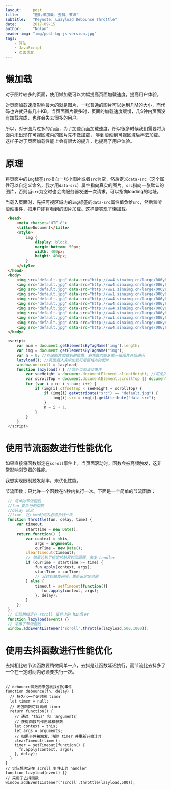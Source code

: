 ```yaml
---
layout:     post
title:      "图片懒加载、去抖、节流"
subtitle:   "Keynote: Lazyload Debounce Throttle"
date:       2017-09-15
author:     "Nolan"
header-img: "img/post-bg-js-version.jpg"
tags:
    - 算法
    - JavaScript
    - 页面优化
---
```

# 懒加载
 
对于图片较多的页面，使用懒加载可以大幅提高页面加载速度，提高用户体验。

对页面加载速度影响最大的就是图片，一张普通的图片可以达到几M的大小，而代码也许就只有几十KB。当页面图片很多时，页面的加载速度缓慢，几S钟内页面没有加载完成，也许会失去很多的用户。

所以，对于图片过多的页面，为了加速页面加载速度，所以很多时候我们需要将页面内未出现在可视区域内的图片先不做加载， 等到滚动到可视区域后再去加载。这样子对于页面加载性能上会有很大的提升，也提高了用户体验。

# 原理
将页面中的`img`标签`src`指向一张小图片或者`src`为空，然后定义`data-src`（这个属性可以自定义命名，我才用`data-src`）属性指向真实的图片。`src`指向一张默认的图片，否则当`src`为空时也会向服务器发送一次请求。可以指向loading的地址。

当载入页面时，先把可视区域内的`img`标签的`data-src`属性值负给`src`，然后监听滚动事件，把用户即将看到的图片加载。这样便实现了懒加载。


``` html
 <head>
     <meta charset="UTF-8">
     <title>Document</title>
     <style>
         img {
             display: block;
             margin-bottom: 50px;
             width: 400px;
             height: 400px;
         }
     </style>
 </head>
 <body>
     <img src="default.jpg" data-src="http://ww4.sinaimg.cn/large/006y8mN6gw1fa5obmqrmvj305k05k3yh.jpg" alt="">
     <img src="default.jpg" data-src="http://ww4.sinaimg.cn/large/006y8mN6gw1fa5obmqrmvj305k05k3yh.jpg" alt="">
     <img src="default.jpg" data-src="http://ww1.sinaimg.cn/large/006y8mN6gw1fa7kaed2hpj30sg0l9q54.jpg" alt="">
     <img src="default.jpg" data-src="http://ww1.sinaimg.cn/large/006y8mN6gw1fa7kaed2hpj30sg0l9q54.jpg" alt="">
     <img src="default.jpg" data-src="http://ww4.sinaimg.cn/large/006y8mN6gw1fa5obmqrmvj305k05k3yh.jpg" alt="">
     <img src="default.jpg" data-src="http://ww4.sinaimg.cn/large/006y8mN6gw1fa5obmqrmvj305k05k3yh.jpg" alt="">
     <img src="default.jpg" data-src="http://ww4.sinaimg.cn/large/006y8mN6gw1fa5obmqrmvj305k05k3yh.jpg" alt="">
     <img src="default.jpg" data-src="http://ww4.sinaimg.cn/large/006y8mN6gw1fa5obmqrmvj305k05k3yh.jpg" alt="">
     <img src="default.jpg" data-src="http://ww1.sinaimg.cn/large/006y8mN6gw1fa7kaed2hpj30sg0l9q54.jpg" alt="">
     <img src="default.jpg" data-src="http://ww4.sinaimg.cn/large/006y8mN6gw1fa5obmqrmvj305k05k3yh.jpg" alt="">
     <img src="default.jpg" data-src="http://ww4.sinaimg.cn/large/006y8mN6gw1fa5obmqrmvj305k05k3yh.jpg" alt="">
 </body>

```


``` javascript
 <script>
     var num = document.getElementsByTagName('img').length;
     var img = document.getElementsByTagName("img");
     var n = 0; //存储图片加载到的位置，避免每次都从第一张图片开始遍历
     lazyload(); //页面载入完毕加载可是区域内的图片
     window.onscroll = lazyload;
     function lazyload() { //监听页面滚动事件
         var seeHeight = document.documentElement.clientHeight; //可见区域高度
         var scrollTop = document.documentElement.scrollTop || document.body.scrollTop; //滚动条距离顶部高度
         for (var i = n; i < num; i++) {
             if (img[i].offsetTop < seeHeight + scrollTop) {
                 if (img[i].getAttribute("src") == "default.jpg") {
                     img[i].src = img[i].getAttribute("data-src");
                 }
                 n = i + 1;
             }
         }
     }
 </script>

```

# 使用节流函数进行性能优化

如果直接将函数绑定在`scroll`事件上，当页面滚动时，函数会被高频触发，这非常影响浏览器的性能。

我想实现限制触发频率，来优化性能。

节流函数：只允许一个函数在N秒内执行一次。下面是一个简单的节流函数：


``` javascript
 // 简单的节流函数
 //fun 要执行的函数
 //delay 延迟
 //time  在time时间内必须执行一次
 function throttle(fun, delay, time) {
     var timeout,
         startTime = new Date();
     return function() {
         var context = this,
             args = arguments,
             curTime = new Date();
         clearTimeout(timeout);
         // 如果达到了规定的触发时间间隔，触发 handler
         if (curTime - startTime >= time) {
             fun.apply(context, args);
             startTime = curTime;
             // 没达到触发间隔，重新设定定时器
         } else {
             timeout = setTimeout(function(){
 	            fun.apply(context, args);
             }, delay);
         }
     };
 };
 // 实际想绑定在 scroll 事件上的 handler
 function lazyload(event) {}
 // 采用了节流函数
 window.addEventListener('scroll',throttle(lazyload,500,1000));

```
# 使用去抖函数进行性能优化

去抖相比较节流函数要稍微简单一点，去抖是让函数延迟执行，而节流比去抖多了一个在一定时间内必须要执行一次。

``` script

// debounce函数用来包裹我们的事件
function debounce(fn, delay) {
  // 持久化一个定时器 timer
  let timer = null;
  // 闭包函数可以访问 timer
  return function() {
    // 通过 'this' 和 'arguments'
    // 获得函数的作用域和参数
    let context = this;
    let args = arguments;
    // 如果事件被触发，清除 timer 并重新开始计时
    clearTimeout(timer);
    timer = setTimeout(function() {
      fn.apply(context, args);
    }, delay);
  }
}
// 实际想绑定在 scroll 事件上的 handler
function lazyload(event) {}
// 采用了去抖函数
window.addEventListener('scroll',throttle(lazyload,500));

```


